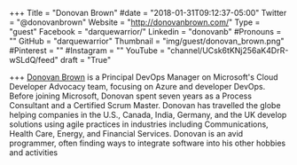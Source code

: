 +++
Title = "Donovan Brown"
#date = "2018-01-31T09:12:37-05:00"
Twitter = "@donovanbrown"
Website = "http://donovanbrown.com/"
Type = "guest"
Facebook = "darquewarrior/"
Linkedin = "donovanb"
#Pronouns = ""
GitHub = "darquewarrior"
Thumbnail = "img/guest/donovan_brown.png"
#Pinterest = ""
#Instagram = ""
YouTube = "channel/UCsk6tKNj256aK4DrR-wSLdQ/feed"
draft = "True"

+++
[Donovan Brown](https://www.linkedin.com/in/donovanb/) is a Principal DevOps Manager on Microsoft's Cloud Developer Advocacy team, focusing on Azure and developer DevOps. Before joining Microsoft, Donovan spent seven years as a Process Consultant and a Certified Scrum Master. Donovan has travelled the globe helping companies in the U.S., Canada, India, Germany, and the UK develop solutions using agile practices in industries including Communications, Health Care, Energy, and Financial Services. Donovan is an avid programmer, often finding ways to integrate software into his other hobbies and activities
